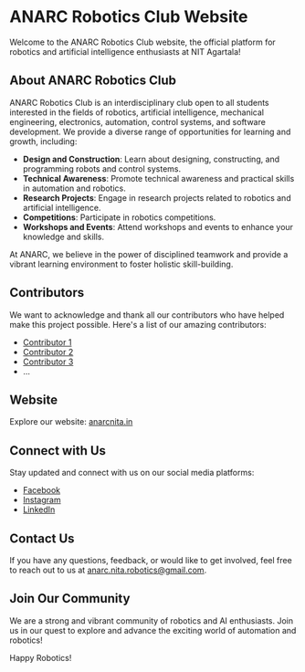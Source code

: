 # ANARC Robotics Club Website

Welcome to the ANARC Robotics Club website, the official platform for robotics and artificial intelligence enthusiasts at NIT Agartala!

## About ANARC Robotics Club

ANARC Robotics Club is an interdisciplinary club open to all students interested in the fields of robotics, artificial intelligence, mechanical engineering, electronics, automation, control systems, and software development. We provide a diverse range of opportunities for learning and growth, including:

- **Design and Construction**: Learn about designing, constructing, and programming robots and control systems.
- **Technical Awareness**: Promote technical awareness and practical skills in automation and robotics.
- **Research Projects**: Engage in research projects related to robotics and artificial intelligence.
- **Competitions**: Participate in robotics competitions.
- **Workshops and Events**: Attend workshops and events to enhance your knowledge and skills.

At ANARC, we believe in the power of disciplined teamwork and provide a vibrant learning environment to foster holistic skill-building.

## Contributors

We want to acknowledge and thank all our contributors who have helped make this project possible. Here's a list of our amazing contributors:

- [Contributor 1](https://github.com/anarc-nita)
- [Contributor 2](https://github.com/pratik2050)
- [Contributor 3](https://github.com/SimranKumari93)
- ...

## Website

Explore our website: [anarcnita.in](https://anarcnita.in)

## Connect with Us

Stay updated and connect with us on our social media platforms:

- [Facebook](https://www.facebook.com/anarcnit/)
- [Instagram](https://www.instagram.com/anarc_nita/)
- [LinkedIn](https://www.linkedin.com/company/asimov-nit-agartala-robotics-club/)

## Contact Us

If you have any questions, feedback, or would like to get involved, feel free to reach out to us at [anarc.nita.robotics@gmail.com](mailto:anarc.nita.robotics@gmail.com).

## Join Our Community

We are a strong and vibrant community of robotics and AI enthusiasts. Join us in our quest to explore and advance the exciting world of automation and robotics!

Happy Robotics!
